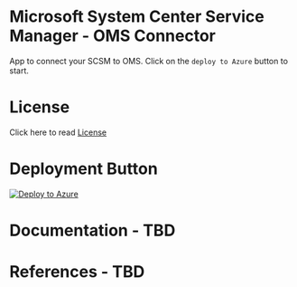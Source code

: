 # Microsoft System Center Service Manager - OMS Connector
App to connect your SCSM to OMS. Click on the `deploy to Azure` button to start.

# License
Click here to read [License](./LICENSE.md)

# Deployment Button
[![Deploy to Azure](http://azuredeploy.net/deploybutton.png)](https://azuredeploy.net/?repository=https://github.com/SystemCenterServiceManager/SMOMSConnector)

# Documentation - TBD

# References - TBD
